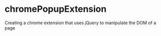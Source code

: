 # chromePopupExtension
Creating a chrome extension that uses jQuery to manipulate the DOM of a page

